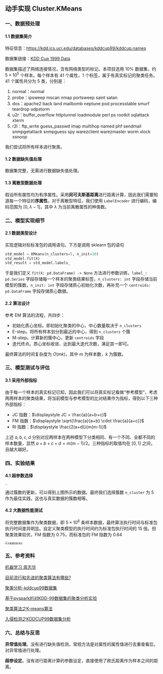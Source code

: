 ## 动手实现 Cluster.KMeans

### 一、数据预处理

#### 1.1 数据集简介

特征信息：https://kdd.ics.uci.edu/databases/kddcup99/kddcup.names

数据集链接：[KDD Cup 1999 Data](https://kdd.ics.uci.edu/databases/kddcup99/kddcup99.html)

数据集描述了网络连接情况，含有网络类型的标记。本项目选用 10% 数据集，约 $5 \times 10^5$ 个样本。每个样本有 41 个属性，1 个标签，属于有真实标记的聚类任务。41 个属性共分为 5 类，分别是：

1. normal：normal
2. probe：ipsweep mscan nmap portsweep saint satan
3. dos：apache2 back land mailbomb neptune pod processtable smurf teardrop udpstorm
4. u2r：buffer_overflow httptunnel loadmodule perl ps rootkit sqlattack xterm 
5. r2l：ftp_write guess_passwd imap multihop named phf sendmail snmpgetattack snmpguess spy warezclient warezmaster worm xlock xsnoop

我们尝试将所有样本进行聚类。

#### 1.2 数据缺失值处理

数据集完整，无需进行数据缺失值处理。

#### 1.3 离散型数据处理

假设所有属性均为有序属性。采用**闵可夫斯基距离**进行距离计算，因此我们需要知道每一个特征的**序属性**。对于离散型特征，我们使用 `LabelEncoder` 进行编码，编码范围为 $[0,\lambda-1]$，其中 $\lambda$ 为当前离散属性的种类数。

### 二、模型实现细节

#### 2.1 数据类型设计

实现逻辑对标标准包的调用语句。下方是调用 sklearn 包的语句

```python
std_model = KMeans(n_clusters=5, n_init=10)
std_model.fit(X)
std_result = std_model.labels_
```

于是我们定义 `fit(X: pd.DataFrame) -> None` 方法进行参数训练，`label_: pd.Series` 字段存储每一个样本的聚类结果标签，`n_clusters: int` 字段存储当前模型的簇数，`n_init: int` 字段存储质心初始化次数，再补充一个 `centroids: pd.DataFrame` 字段存储质心数据。

#### 2.2 算法设计

参考 EM 算法的流程，共四步：

- 初始化质心坐标。即初始化聚类的中心，中心数量取决于 `n_clusters`
- E-step。将所有样本划分到最近的中心，得到 `n_clusters` 个簇
- M-step。计算新的簇中心，更新 `centroids` 字段
- 迭代终点。质心坐标收敛、达到最大迭代次数，满足其一即可。

最终算法的时间复杂度为 $O(mk)$，其中 $m$ 为样本数，$k$ 为簇数。

### 三、模型测试与评估

#### 3.1 采用外部指标

由于每一个样本的真实标记已知，因此我们可以将真实标记看做“参考模型”，考虑两两样本的聚类结果，将当前模型与参考模型的比对结果作为指标，得到以下三种外部指标：

- JC 指数：$\displaystyle JC = \frac{a}{a+b+c}$
- FM 指数：$\displaystyle \sqrt{\frac{a}{a+b} \cdot \frac{a}{a+c}}$
- RI 指数：$\displaystyle \frac{2(a+d)}{m(m-1)}$

上述 $a,b,c,d$ 分别对应两样本在两种模型下分类相同、有一个不同、全都不同的样本数量，显然 $a+b+c+d=m(m-1)/2$。三种指标的取值均在 $[0,1]$​ 之间，且越大越好。

### 四、实验结果

#### 4.1 超参数选择

<img src="https://dwj-oss.oss-cn-nanjing.aliyuncs.com/images/202405280927149.png" alt="簇数选择" style="zoom: 10%;" />

通过簇数的更新，可以得到上图所示的数据。最终我们选择簇数 `n_cluster` 为 5 作为最佳实践，这也与真实数据的簇数相等。

#### 4.2 大数据性能测试

将完整数据集作为聚类数据，即 $5 \times 10^6$ 条样本数据，最终算法执行时间与标准包执行时间差异明显。自定义聚类模型的执行时间约为标准包执行时间的 15 倍。但聚类效果较优，FM 指数为 0.75，而标准包的 FM 指数为 0.64

<img src="https://dwj-oss.oss-cn-nanjing.aliyuncs.com/images/202405280934630.png" alt="大数据性能测试" style="zoom: 50%;" />

### 五、参考资料

[机器学习 周志华](https://book.douban.com/subject/26708119/)

[目前流行和先进的聚类算法有哪些?](https://www.zhihu.com/question/494753171)

[聚类分析-kddcup99数据集](https://www.cnblogs.com/bigshuai/archive/2012/07/23/2605237.html)

[基于pyspark的对KDD-99数据集的聚类分析实验](https://blog.csdn.net/isinstance/article/details/51329766)

[聚类算法之K-means算法](https://blog.csdn.net/LoveCarpenter/article/details/85048822)

[入侵检测之KDDCUP99数据集分析](https://blog.csdn.net/qq_38384924/article/details/97128744)

### 六、总结与反思

**异常值处理**。没有进行缺失值检测，常规方法是对属性的属性值进行去重查看后，对异常值进行处理。

**超参设定**。没有进行距离计算的参数设定，直接使用了欧氏距离作为样本之间的距离。
